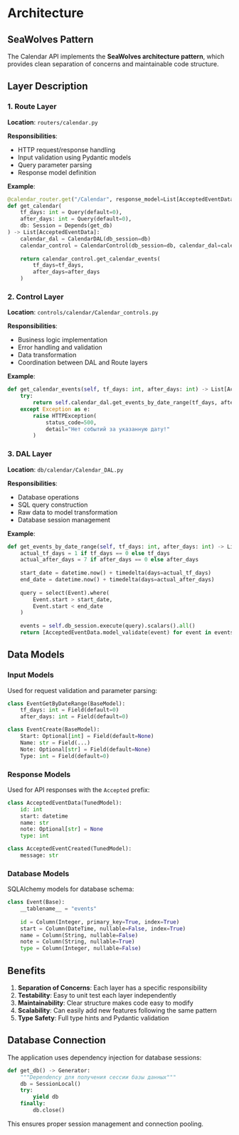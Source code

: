 # Architecture

## SeaWolves Pattern

The Calendar API implements the **SeaWolves architecture pattern**, which provides clean separation of concerns and maintainable code structure.

## Layer Description

### 1. Route Layer
**Location**: `routers/calendar.py`

**Responsibilities**:
- HTTP request/response handling
- Input validation using Pydantic models
- Query parameter parsing
- Response model definition

**Example**:
```python
@calendar_router.get("/Calendar", response_model=List[AcceptedEventData])
def get_calendar(
    tf_days: int = Query(default=0),
    after_days: int = Query(default=0),
    db: Session = Depends(get_db)
) -> List[AcceptedEventData]:
    calendar_dal = CalendarDAL(db_session=db)
    calendar_control = CalendarControl(db_session=db, calendar_dal=calendar_dal)
    
    return calendar_control.get_calendar_events(
        tf_days=tf_days,
        after_days=after_days
    )
```

### 2. Control Layer
**Location**: `controls/calendar/Calendar_controls.py`

**Responsibilities**:
- Business logic implementation
- Error handling and validation
- Data transformation
- Coordination between DAL and Route layers

**Example**:
```python
def get_calendar_events(self, tf_days: int, after_days: int) -> List[AcceptedEventData]:
    try:
        return self.calendar_dal.get_events_by_date_range(tf_days, after_days)
    except Exception as e:
        raise HTTPException(
            status_code=500, 
            detail="Нет событий за указанную дату!"
        )
```

### 3. DAL Layer
**Location**: `db/calendar/Calendar_DAL.py`

**Responsibilities**:
- Database operations
- SQL query construction
- Raw data to model transformation
- Database session management

**Example**:
```python
def get_events_by_date_range(self, tf_days: int, after_days: int) -> List[AcceptedEventData]:
    actual_tf_days = 1 if tf_days == 0 else tf_days
    actual_after_days = 7 if after_days == 0 else after_days
    
    start_date = datetime.now() + timedelta(days=actual_tf_days)
    end_date = datetime.now() + timedelta(days=actual_after_days)
    
    query = select(Event).where(
        Event.start > start_date,
        Event.start < end_date
    )
    
    events = self.db_session.execute(query).scalars().all()
    return [AcceptedEventData.model_validate(event) for event in events]
```

## Data Models

### Input Models
Used for request validation and parameter parsing:

```python
class EventGetByDateRange(BaseModel):
    tf_days: int = Field(default=0)
    after_days: int = Field(default=0)

class EventCreate(BaseModel):
    Start: Optional[int] = Field(default=None)
    Name: str = Field(...)
    Note: Optional[str] = Field(default=None)
    Type: int = Field(default=0)
```

### Response Models
Used for API responses with the `Accepted` prefix:

```python
class AcceptedEventData(TunedModel):
    id: int
    start: datetime 
    name: str
    note: Optional[str] = None
    type: int

class AcceptedEventCreated(TunedModel):
    message: str
```

### Database Models
SQLAlchemy models for database schema:

```python
class Event(Base):
    __tablename__ = "events"
    
    id = Column(Integer, primary_key=True, index=True)
    start = Column(DateTime, nullable=False, index=True)
    name = Column(String, nullable=False)
    note = Column(String, nullable=True)
    type = Column(Integer, nullable=False)
```

## Benefits

1. **Separation of Concerns**: Each layer has a specific responsibility
2. **Testability**: Easy to unit test each layer independently
3. **Maintainability**: Clear structure makes code easy to modify
4. **Scalability**: Can easily add new features following the same pattern
5. **Type Safety**: Full type hints and Pydantic validation

## Database Connection

The application uses dependency injection for database sessions:

```python
def get_db() -> Generator:
    """Dependency для получения сессии базы данных"""
    db = SessionLocal()
    try:
        yield db
    finally:
        db.close()
```

This ensures proper session management and connection pooling.
